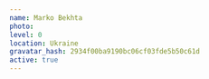 ```yaml
---
name: Marko Bekhta
photo:
level: 0
location: Ukraine
gravatar_hash: 2934f00ba9190bc06cf03fde5b50c61d
active: true
---
```


